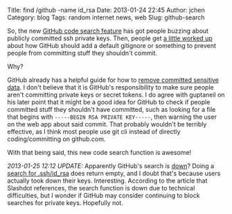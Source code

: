 Title: find /github -name id_rsa
Date: 2013-01-24 22:45
Author: jchen
Category: blog
Tags: random internet news, web
Slug: github-search

So, the new [GitHub code search feature][] has got people buzzing about
publicly committed ssh private keys. Then, people get [a little worked
up][] about how GitHub should add a default gitignore or something to
prevent people from committing stuff they shouldn't commit.

<!-- PELICAN_END_SUMMARY -->

Why?

GitHub already has a helpful guide for how to [remove committed
sensitive data][]. I don't believe that it is GitHub's responsibility to
make sure people aren't committing private keys or secret tokens. I do
agree with guptaneil on his later point that it might be a good idea for
GitHub to check if people committed stuff they shouldn't have committed,
such as looking for a file that begins with
`-----BEGIN RSA PRIVATE KEY-----`, then warning the user on the web app
about said commit. That probably wouldn't be terribly effective, as I
think most people use git cli instead of directly coding/committing on
github.com.

With that being said, this new code search function is awesome!

*2013-01-25 12:12 UPDATE:*
Apparently GitHub's search is [down][]? Doing a [search for
.ssh/id\_rsa][] does return empty, and I doubt that's because users
actually took down their keys. Interesting. According to the article
that Slashdot references, the search function is down due to technical
difficulties, but I wonder if GitHub may consider continuing to block
searches for private keys. Hopefully not.

  [GitHub code search feature]: https://github.com/blog/1381-a-whole-new-code-search
    "github code search"
  [a little worked up]: http://news.ycombinator.com/item?id=5105609
  [remove committed sensitive data]: https://help.github.com/articles/remove-sensitive-data
    "github remove sensitive data"
  [down]: http://it.slashdot.org/story/13/01/25/132203/github-kills-search-after-hundreds-of-private-keys-exposed
  [search for .ssh/id\_rsa]: https://github.com/search?q=path%3A.ssh%2Fid_rsa&type=Code&ref=searchresults
    "github search for .ssh/id_rsa"

